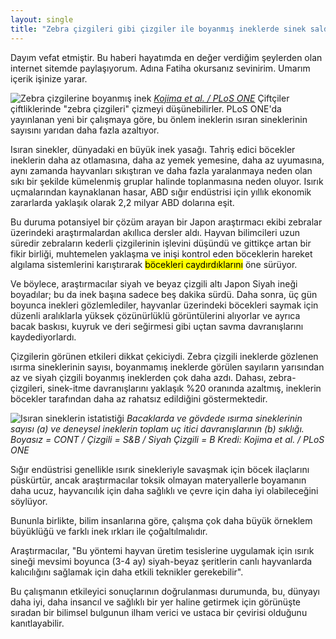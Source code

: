 ```yaml
---
layout: single
title: "Zebra çizgileri gibi çizgiler ile boyanmış ineklerde sinek saldırısı azalabilir"
---
```

<p class="notice">Dayım vefat etmiştir. Bu haberi hayatımda en değer verdiğim şeylerden olan internet sitemde paylaşıyorum. Adına Fatiha okursanız sevinirim. Umarım içerik işinize yarar.</p>

![Zebra çizgilerine boyanmış inek](https://assets.realclear.com/images/49/490457.png)
*[Kojima et al. / PLoS ONE](https://journals.plos.org/plosone/article?id=10.1371/journal.pone.0223447)*
Çiftçiler çiftliklerinde "zebra çizgileri" çizmeyi düşünebilirler. PLoS ONE'da yayınlanan yeni bir çalışmaya göre, bu önlem ineklerin ısıran sineklerinin sayısını yarıdan daha fazla azaltıyor.

Isıran sinekler, dünyadaki en büyük inek yasağı. Tahriş edici böcekler ineklerin daha az otlamasına, daha az yemek yemesine, daha az uyumasına, aynı zamanda hayvanları sıkıştıran ve daha fazla yaralanmaya neden olan sıkı bir şekilde kümelenmiş gruplar halinde toplanmasına neden oluyor. Isırık uçmalarından kaynaklanan hasar, ABD sığır endüstrisi için yıllık ekonomik zararlarda yaklaşık olarak 2,2 milyar ABD dolarına eşit.

Bu duruma potansiyel bir çözüm arayan bir Japon araştırmacı ekibi zebralar üzerindeki araştırmalardan akıllıca dersler aldı. Hayvan bilimcileri uzun süredir zebraların kederli çizgilerinin işlevini düşündü ve gittikçe artan bir fikir birliği, muhtemelen yaklaşma ve inişi kontrol eden böceklerin hareket algılama sistemlerini karıştırarak <mark>böcekleri caydırdıklarını</mark> öne sürüyor.

Ve böylece, araştırmacılar siyah ve beyaz çizgili altı Japon Siyah ineği boyadılar; bu da inek başına sadece beş dakika sürdü. Daha sonra, üç gün boyunca inekleri gözlemlediler, hayvanlar üzerindeki böcekleri saymak için düzenli aralıklarla yüksek çözünürlüklü görüntülerini alıyorlar ve ayrıca bacak baskısı, kuyruk ve deri seğirmesi gibi uçtan savma davranışlarını kaydediyorlardı.

Çizgilerin görünen etkileri dikkat çekiciydi. Zebra çizgili ineklerde gözlenen ısırma sineklerinin sayısı, boyanmamış ineklerde görülen sayıların yarısından az ve siyah çizgili boyanmış ineklerden çok daha azdı. Dahası, zebra-çizgileri, sinek-itme davranışlarını yaklaşık %20 oranında azaltmış, ineklerin böcekler tarafından daha az rahatsız edildiğini göstermektedir.

![Isıran sineklerin istatistiği](http://assets.realclear.com/images/49/490459_5_.png)
*Bacaklarda ve gövdede ısırma sineklerinin sayısı (a) ve deneysel ineklerin toplam uç itici davranışlarının (b) sıklığı. Boyasız = CONT / Çizgili = S&B / Siyah Çizgili = B Kredi: Kojima et al. / PLoS ONE*

Sığır endüstrisi genellikle ısırık sinekleriyle savaşmak için böcek ilaçlarını püskürtür, ancak araştırmacılar toksik olmayan materyallerle boyamanın daha ucuz, hayvancılık için daha sağlıklı ve çevre için daha iyi olabileceğini söylüyor.

Bununla birlikte, bilim insanlarına göre, çalışma çok daha büyük örneklem büyüklüğü ve farklı inek ırkları ile çoğaltılmalıdır.

Araştırmacılar, "Bu yöntemi hayvan üretim tesislerine uygulamak için ısırık sineği mevsimi boyunca (3-4 ay) siyah-beyaz şeritlerin canlı hayvanlarda kalıcılığını sağlamak için daha etkili teknikler gerekebilir".

Bu çalışmanın etkileyici sonuçlarının doğrulanması durumunda, bu, dünyayı daha iyi, daha insancıl ve sağlıklı bir yer haline getirmek için görünüşte sıradan bir bilimsel bulgunun ilham verici ve ustaca bir çevirisi olduğunu kanıtlayabilir.


